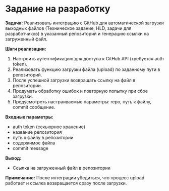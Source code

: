 # Задание на разработку

**Задача:** Реализовать интеграцию с GitHub для автоматической загрузки выходных файлов (Техническое задание, HLD, задачи для разработчиков) в указанный репозиторий и генерацию ссылки на загруженный файл.

**Шаги реализации:**
1. Настроить аутентификацию для доступа к GitHub API (требуется auth token).
2. Реализовать функцию загрузки файла (upload) по заданному пути в репозиторий.
3. После успешной загрузки возвращать ссылку на файл в репозитории.
4. Продумать обработку ошибок и повторную попытку при сбое загрузки.
5. Предусмотреть настраиваемые параметры: repo, путь к файлу, commit сообщение.

**Входные параметры:**
- auth token (секьюрное хранение)
- название репозитория
- путь к файлу в репозитории
- содержимое файла
- commit message

**Выход:**
- Ссылка на загруженный файл в репозитории

**Примечание:** После интеграции убедиться, что процесс upload работает и ссылка возвращается сразу после загрузки.
